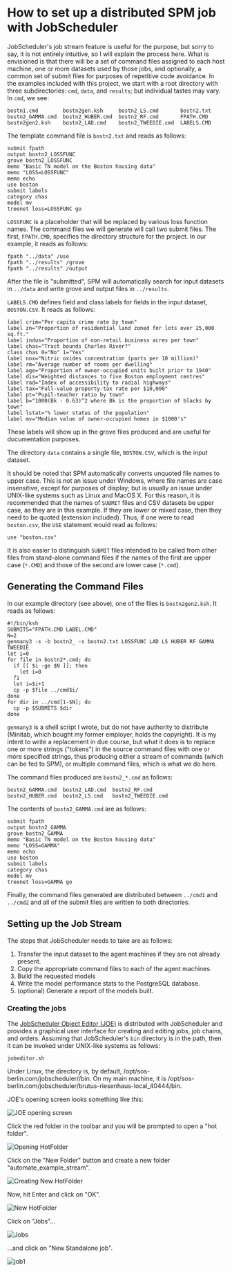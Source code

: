 # How to set up a distributed SPM job with JobScheduler

JobScheduler's job stream feature is useful for the purpose, but sorry to say,
it is not entirely intuitive, so I will explain the process here.  What is
envisioned is that there will be a set of command files assigned to each host
machine, one or more datasets used by those jobs, and optionally, a common
set of submit files for purposes of repetitive code avoidance.  In the examples
included with this project, we start with a root directory with three
subdirectories: `cmd`, `data`, and `results`; but individual tastes may vary.
In `cmd`, we see:
```
bostn1.cmd        bostn2gen.ksh     bostn2_LS.cmd       bostn2.txt
bostn2_GAMMA.cmd  bostn2_HUBER.cmd  bostn2_RF.cmd       FPATH.CMD
bostn2gen2.ksh    bostn2_LAD.cmd    bostn2_TWEEDIE.cmd  LABELS.CMD
```

The template command file is `bostn2.txt` and reads as follows:
```
submit fpath
output bostn2_LOSSFUNC
grove bostn2_LOSSFUNC
memo "Basic TN model on the Boston housing data"
memo "LOSS=LOSSFUNC"
memo echo
use boston
submit labels
category chas
model mv
treenet loss=LOSSFUNC go
```

`LOSSFUNC` is a placeholder that will be replaced by various loss function
names.  The command files we will generate will call two submit files.  The
first, `FPATH.CMD`, specifies the directory structure for the project.  In our
example, it reads as follows:
```
fpath "../data" /use
fpath "../results" /grove
fpath "../results" /output
```

After the file is "submitted", SPM will automatically search for input datasets
in `../data` and write grove and output files in `../results`.

`LABELS.CMD` defines field and class labels for fields in the input dataset,
`BOSTON.CSV`.  It reads as follows:
```
label crim="Per capita crime rate by town"
label zn="Proportion of residential land zoned for lots over 25,000 sq.ft."
label indus="Proportion of non-retail business acres per town"
label chas="Tract bounds Charles River?"
class chas 0="No" 1="Yes"
label nox="Nitric oxides concentration (parts per 10 million)"
label rm="Average number of rooms per dwelling"
label age="Proportion of owner-occupied units built prior to 1940"
label dis="Weighted distances to five Boston employment centres"
label rad="Index of accessibility to radial highways"
label tax="Full-value property-tax rate per $10,000"
label pt="Pupil-teacher ratio by town"
label b="1000(Bk - 0.63)^2 where Bk is the proportion of blacks by town"
label lstat="% lower status of the population"
label mv="Median value of owner-occupied homes in $1000's"
```

These labels will show up in the grove files produced and are useful for
documentation purposes.

The directory `data` contains a single file, `BOSTON.CSV`, which is the
input dataset.

It should be noted that SPM automatically converts unquoted file names
to upper case.  This is not an issue under Windows, where file names are case
insensitive, except for purposes of display; but is usually an issue under
UNIX-like systems such as Linux and MacOS X.  For this reason, it is
recommended that the names of `SUBMIT` files and CSV datasets be upper case, as
they are in this example. If they are lower or mixed case, then they need
to be quoted (extension included).  Thus, if one were to read `boston.csv`,
the `USE` statement would read as follows:
```
use "boston.csv"
```

It is also easier to distinguish `SUBMIT` files intended to be called from
other files from stand-alone command files if the names of the first are
upper case (`*.CMD`) and those of the second are lower case (`*.cmd`).

## Generating the Command Files

In our example directory (see above), one of the files is `bostn2gen2.ksh`.
It reads as follows:
```
#!/bin/ksh
SUBMITS="FPATH.CMD LABEL.CMD"
N=2
genmany3 -s -b bostn2_ -s bostn2.txt LOSSFUNC LAD LS HUBER RF GAMMA TWEEDIE
let i=0
for file in bostn2*.cmd; do
  if [[ $i -ge $N ]]; then
    let i=0
  fi
  let i=$i+1
  cp -p $file ../cmd$i/
done
for dir in ../cmd[1-$N]; do
  cp -p $SUBMITS $dir
done
```

`genmany3` is a shell script I wrote, but do not have authority to
distribute (Minitab, which bought my former employer, holds the copyright).
It is my intent to write a replacement in due course, but what it does is to
replace one or more strings ("tokens") in the source command files with one or
more specified strings, thus producing either a stream of commands (which can
be fed to SPM), or multiple command files, which is what we do here.

The command files produced are `bostn2_*.cmd` as follows:
```
bostn2_GAMMA.cmd  bostn2_LAD.cmd  bostn2_RF.cmd
bostn2_HUBER.cmd  bostn2_LS.cmd   bostn2_TWEEDIE.cmd
```
The contents of `bostn2_GAMMA.cmd` are as follows:
```
submit fpath
output bostn2_GAMMA
grove bostn2_GAMMA
memo "Basic TN model on the Boston housing data"
memo "LOSS=GAMMA"
memo echo
use boston
submit labels
category chas
model mv
treenet loss=GAMMA go
```
Finally, the command files generated are distributed between `../cmd1` and
`../cmd2` and all of the submit files are written to both directories.

## Setting up the Job Stream

The steps that JobScheduler needs to take are as follows:

1.  Transfer the input dataset to the agent machines if they are not
    already present.
1.  Copy the appropriate command files to each of the agent machines.
1.  Build the requested models
1.  Write the model performance stats to the PostgreSQL database.
1.  (optional) Generate a report of the models built.

### Creating the jobs

The [JobScheduler Object Editor (JOE)](https://kb.sos-berlin.com/display/PKB/JOE+-+JobScheduler+Object+Editor) is distributed with JobScheduler and provides
a graphical user interface for creating and editing jobs, job chains, and
orders.  Assuming that JobScheduler's `bin` directory is in the path, then it
can be invoked under UNIX-like systems as follows:
```
jobeditor.sh
```
Under Linux, the directory is, by default, /opt/sos-berlin.com/jobscheduler/<installation name>/bin.
On my main machine, it is /opt/sos-berlin.com/jobscheduler/brutus-riesenhaus-local_40444/bin.

JOE's opening screen looks something like this:

![JOE opening screen](../pics/jobedit1.png)

Click the red folder in the toolbar and you will be prompted to open a
"hot folder".

![Opening HotFolder](../pics/jobedit2.png)

Click on the "New Folder" button and create a new folder
"automate_example_stream".

![Creating New HotFolder](../pics/jobedit_new_folder.png)

Now, hit Enter and click on "OK".

![New HotFolder](../pics/jobedit3.png)

Click on "Jobs"...

![Jobs](../pics/jobedit4.png)

...and click on "New Standalone job".

![job1](../pics/jobedit_job1.png)
